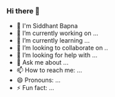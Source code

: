 <!DOCTYPE html>
<html>
<head>
  <meta name="google-site-verification" content="61IJ2wJFuU34JlyubEdmVJoieEaqB9oUQOsgsGPMv7M" />
</head>
<body>
  
<h3>Hi there 👋</h1>
<ul>
  <li>🙋‍ I'm Siddhant Bapna </li>
  <li>🔭 I’m currently working on ...</li>
  <li>🌱 I’m currently learning ...</li>
  <li>👯 I’m looking to collaborate on ..</li>
  <li>🤔 I’m looking for help with ...</li>
  <li>💬 Ask me about ...</li>
  <li>📫 How to reach me: ...</li>
  <li>😄 Pronouns: ...</li>
  <li>⚡ Fun fact: ...</li>
</ul>

 <script>
  
 </script>
  
</body>
</html>
